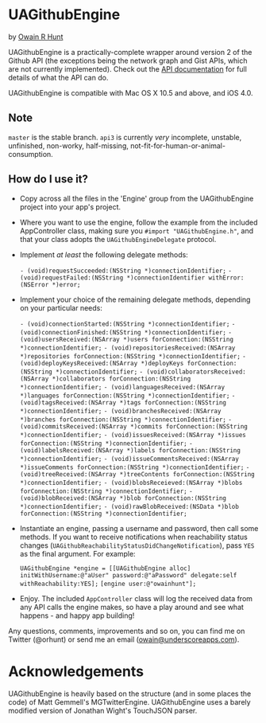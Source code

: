 # UAGithubEngine
by [Owain R Hunt](http://owainrhunt.com)

UAGithubEngine is a practically-complete wrapper around version 2 of the Github API (the exceptions being the network graph and Gist APIs, which are not currently implemented). Check out the [API documentation](http://develop.github.com/) for full details of what the API can do. 

UAGithubEngine is compatible with Mac OS X 10.5 and above, and iOS 4.0.

## Note

`master` is the stable branch. `api3` is currently *very* incomplete, unstable, unfinished, non-worky, half-missing, not-fit-for-human-or-animal-consumption. 

## How do I use it?

* Copy across all the files in the 'Engine' group from the UAGithubEngine project into your app's project.

* Where you want to use the engine, follow the example from the included AppController class, making sure you ``#import "UAGithubEngine.h"``, and that your class adopts the `UAGithubEngineDelegate` protocol.

* Implement *at least* the following delegate methods:
   
    `- (void)requestSucceeded:(NSString *)connectionIdentifier;`
    `- (void)requestFailed:(NSString *)connectionIdentifier withError:(NSError *)error;`

* Implement your choice of the remaining delegate methods, depending on your particular needs:

    `- (void)connectionStarted:(NSString *)connectionIdentifier;`
    `- (void)connectionFinished:(NSString *)connectionIdentifier;`
    `- (void)usersReceived:(NSArray *)users forConnection:(NSString *)connectionIdentifier;`
    `- (void)repositoriesReceived:(NSArray *)repositories forConnection:(NSString *)connectionIdentifier;`
    `- (void)deployKeysReceived:(NSArray *)deployKeys forConnection:(NSString *)connectionIdentifier;`
    `- (void)collaboratorsReceived:(NSArray *)collaborators forConnection:(NSString *)connectionIdentifier;`
    `- (void)languagesReceived:(NSArray *)languages forConnection:(NSString *)connectionIdentifier;`
    `- (void)tagsReceived:(NSArray *)tags forConnection:(NSString *)connectionIdentifier;`
    `- (void)branchesReceived:(NSArray *)branches forConnection:(NSString *)connectionIdentifier;`
    `- (void)commitsReceived:(NSArray *)commits forConnection:(NSString *)connectionIdentifier;`
    `- (void)issuesReceived:(NSArray *)issues forConnection:(NSString *)connectionIdentifier;`
    `- (void)labelsReceived:(NSArray *)labels forConnection:(NSString *)connectionIdentifier;`
    `- (void)issueCommentsReceived:(NSArray *)issueComments forConnection:(NSString *)connectionIdentifier;`
    `- (void)treeReceived:(NSArray *)treeContents forConnection:(NSString *)connectionIdentifier;`
    `- (void)blobsReceieved:(NSArray *)blobs forConnection:(NSString *)connectionIdentifier;`
    `- (void)blobReceived:(NSArray *)blob forConnection:(NSString *)connectionIdentifier;`
    `- (void)rawBlobReceived:(NSData *)blob forConnection:(NSString *)connectionIdentifier;`

* Instantiate an engine, passing a username and password, then call some methods. If you want to receive notifications when reachability status changes (`UAGithubReachabilityStatusDidChangeNotification`), pass `YES` as the final argument. For example:

	`UAGithubEngine *engine = [[UAGithubEngine alloc] initWithUsername:@"aUser" password:@"aPassword" delegate:self withReachability:YES];`
    `[engine user:@"owainhunt"];`

* Enjoy. The included `AppController` class will log the received data from any API calls the engine makes, so have a play around and see what happens - and happy app building!

Any questions, comments, improvements and so on, you can find me on Twitter (@orhunt) or send me an email (owain@underscoreapps.com).

Acknowledgements
=================
UAGithubEngine is heavily based on the structure (and in some places the code) of Matt Gemmell's MGTwitterEngine.
UAGithubEngine uses a barely modified version of Jonathan Wight's TouchJSON parser.
